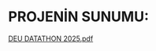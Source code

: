 # PROJENİN SUNUMU:
[DEU DATATHON 2025.pdf](https://github.com/user-attachments/files/19938427/DEU.DATATHON.2025.pdf)
